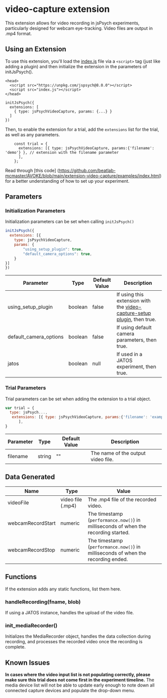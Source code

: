 # video-capture extension

This extension allows for video recording in jsPsych experiments, particularly designed for webcam eye-tracking. Video files are output in .mp4 format.

## Using an Extension
To use this extension, you'll load the [index.js](https://github.com/beatlab-mcmaster/AVOKE/blob/main/extension-video-capture/src/index.js) file via a `<script>` tag (just like adding a plugin) and then initialize the extension in the parameters of initJsPsych().

```
<head>
  <script src="https://unpkg.com/jspsych@8.0.0"></script>
  <script src="index.js"></script>
</head>
```
```
initJsPsych({
  extensions: [
    { type: jsPsychVideoCapture, params: {...} }
  ]
})
```
Then, to enable the extension for a trial, add the `extensions` list for the trial, as well as any parameters.
```
    const trial = {
      extensions: [{ type: jsPsychVideoCapture, params:{'filename': 'demo'} }, // extension with the filename parameter
      ],
    };
```
Read through [this code] (https://github.com/beatlab-mcmaster/AVOKE/blob/main/extension-video-capture/examples/index.html) for a better understanding of how to set up your experiment.

## Parameters

### Initialization Parameters

Initialization parameters can be set when calling `initJsPsych()`

```js
initJsPsych({
  extensions: [{
    type: jsPsychVideoCapture,
    params: {
        "using_setup_plugin": true,
        "default_camera_options": true,
    }
}]
})
```

Parameter | Type | Default Value | Description
----------|------|---------------|------------
using_setup_plugin|boolean|false|If using this extension with the [video-capture-setup plugin](https://github.com/beatlab-mcmaster/AVOKE/blob/main/plugin-video-capture-setup/docs/jspsych-video-capture-setup.md), then true.
default_camera_options|boolean|false|If using default camera parameters, then true.
jatos|boolean|null|If used in a JATOS experiment, then true. 

### Trial Parameters

Trial parameters can be set when adding the extension to a trial object.

```js
var trial = {
  type: jsPsych...,
   extensions: [{ type: jsPsychVideoCapture, params:{'filename': 'example'} }, // extension with the filename parameter
      ],
}
```

Parameter | Type | Default Value | Description
----------|------|---------------|------------
filename|string|""|The name of the output video file.

## Data Generated

Name | Type | Value
-----|------|------
videoFile|video file (.mp4)|The .mp4 file of the recorded video.
webcamRecordStart|numeric|The timestamp (`performance.now()`) in milliseconds of when the recording started.
webcamRecordStop|numeric|The timestamp (`performance.now()`) in milliseconds of when the recording ended.

## Functions

If the extension adds any static functions, list them here.

### handleRecording(fname, blob)
If using a JATOS instance, handles the upload of the video file.

### init_mediaRecorder()
Initializes the MediaRecorder object, handles the data collection during recording, and processes the recorded video once the recording is complete.

## Known Issues
**In cases where the video input list is not populating correctly, please make sure this trial does not come first in the experiment timeline.** The media device list will not be able to update early enough to note down all connected capture devices and populate the drop-down menu.